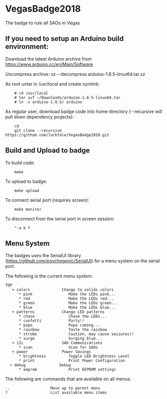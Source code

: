 # VegasBadge2018
The badge to rule all SAOs in Vegas

## If you need to setup an Arduino build environment:

Download the latest Arduino archive from https://www.arduino.cc/en/Main/Software

Uncompress archive: xz --decompress arduino-1.8.5-linux64.tar.xz

As root untar in /usr/local and create symlink:
```
    # cd /usr/local
    # tar xvf ~/Downloads/arduino-1.8.5-linux64.tar
    # ln -s arduino-1.8.5/ arduino
```

As regular user, download badge code into home directory (--recursive will pull down dependency projects):
```
    cd
    git clone --recursive https://github.com/lockfale/VegasBadge2018.git
```

## Build and Upload to badge

To build code:
```
    make
```

To upload to badge:
```
    make upload
```

To connect serial port (requires screen):
```
    make monitor
```

To disconnect from the serial port in screen session: 
```
    ^-a k Y
```

## Menu System

The badges uses the SerialUI library (https://github.com/psychogenic/SerialUI)
for a menu system on the serial port. 

The following is the current menu system:

```
TOP
   + colors              Change to solids colors 
      * pink                Make the LEDs pink... 
      * red                 Make the LEDs red... 
      * green               Make the LEDs green... 
      * blue                Make the LEDs blue... 
   + patterns            Change LED patterns 
      * chase               Chase the LEDs... 
      * confetti            Party!! 
      * popo                Popo coming... 
      * rainbow             Taste the rainbow 
      * strobe              Caution, may cause seizures!! 
      * surge               Surging blue...
   + i2c                 SAO Communications 
      * scan                Scan for SAOs
   + power               Power Savings 
      * brightness          Toggle LED Brightness Level 
      * print               Print Power Configuration
  + debug               Debug 
      * eeprom              Print EEPROM settings
```

The following are commands that are available on all menus:
```
..                  Move up to parent menu
?                   List available menu items
```

